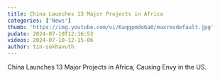 ```yaml
---
title: China Launches 13 Major Projects in Africa
categories: ['News']
thumb: 'https://img.youtube.com/vi/Kaqgpmdo6a0/maxresdefault.jpg'
pudate: 2024-07-10T12:16:53
videos: 2024-07-10-12-15-06
author: tin-sokhavuth
---
```

China Launches 13 Major Projects in Africa, Causing Envy in the US.